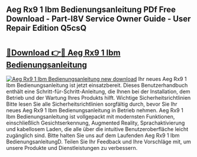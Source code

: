 ## Aeg Rx9 1 Ibm Bedienungsanleitung PDf Free Download - Part-I8V Service Owner Guide - User Repair Edition Q5csQ

# <h2><a href="http://df4t48l.blite.top/?on=Aeg+Rx9+1+Ibm+Bedienungsanleitung">🔗Download 👉🔴 Aeg Rx9 1 Ibm Bedienungsanleitung</a></h2>

[![Aeg Rx9 1 Ibm Bedienungsanleitung new download](https://i.imgur.com/lujVjoI.png)](http://df4t48l.blite.top/?on=Aeg+Rx9+1+Ibm+Bedienungsanleitung)
Ihr neues Aeg Rx9 1 Ibm Bedienungsanleitung ist jetzt einsatzbereit. Dieses Benutzerhandbuch enthält eine Schritt-für-Schritt-Anleitung, die Ihnen bei der Installation, dem Betrieb und der Wartung Ihres Produkts hilft. Wichtige Sicherheitsrichtlinien Bitte lesen Sie alle Sicherheitsrichtlinien sorgfältig durch, bevor Sie Ihr neues Aeg Rx9 1 Ibm Bedienungsanleitung in Betrieb nehmen. Aeg Rx9 1 Ibm Bedienungsanleitung ist vollgepackt mit modernsten Funktionen, einschließlich Gesichtserkennung, Augmented Reality, Sprachaktivierung und kabellosem Laden, die alle über die intuitive Benutzeroberfläche leicht zugänglich sind. Bitte halten Sie uns auf dem Laufenden Aeg Rx9 1 Ibm BedienungsanleitungD. Teilen Sie Ihr Feedback und Ihre Vorschläge mit, um unsere Produkte und Dienstleistungen zu verbessern.
